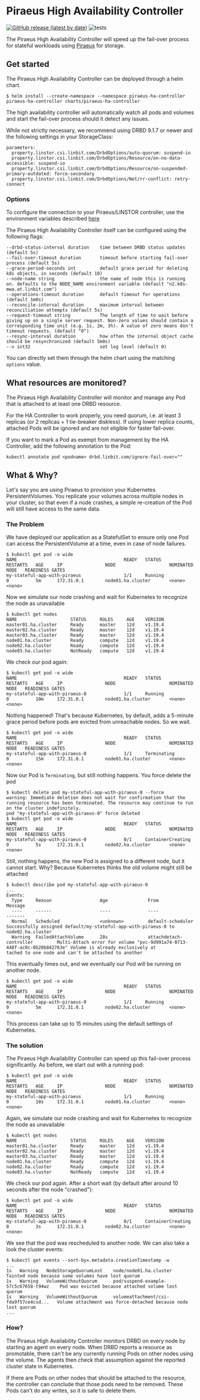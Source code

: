 # Piraeus High Availability Controller

[![GitHub release (latest by date)](https://img.shields.io/github/v/release/piraeusdatastore/piraeus-ha-controller)](https://github.com/piraeusdatastore/piraeus-ha-controller/releases)
![tests](https://github.com/piraeusdatastore/piraeus-ha-controller/workflows/tests/badge.svg)

The Piraeus High Availability Controller will speed up the fail-over process for stateful workloads using [Piraeus] for
storage.

[Piraeus]: https://piraeus.io

## Get started

The Piraeus High Availability Controller can be deployed through a helm chart.

```
$ helm install --create-namespace --namespace piraeus-ha-controller piraeus-ha-controller charts/piraeus-ha-controller
```

The high availability controller will automatically watch all pods and volumes and start the fail-over process
should it detect any issues.

While not strictly necessary, we recommend using DRBD 9.1.7 or newer and the following settings in your StorageClass:

```
parameters:
  property.linstor.csi.linbit.com/DrbdOptions/auto-quorum: suspend-io
  property.linstor.csi.linbit.com/DrbdOptions/Resource/on-no-data-accessible: suspend-io
  property.linstor.csi.linbit.com/DrbdOptions/Resource/on-suspended-primary-outdated: force-secondary
  property.linstor.csi.linbit.com/DrbdOptions/Net/rr-conflict: retry-connect
```

### Options

To configure the connection to your Piraeus/LINSTOR controller, use the environment variables described [here](https://pkg.go.dev/github.com/LINBIT/golinstor/client#NewClient)

The Piraeus High Availability Controller itself can be configured using the following flags:

```
--drbd-status-interval duration    time between DRBD status updates (default 5s)
--fail-over-timeout duration       timeout before starting fail-over process (default 5s)
--grace-period-seconds int         default grace period for deleting k8s objects, in seconds (default 10)
--node-name string                 the name of node this is running on. defaults to the NODE_NAME environment variable (default "n2.k8s-mwa.at.linbit.com")
--operations-timeout duration      default timeout for operations (default 1m0s)
--reconcile-interval duration      maximum interval between reconciliation attempts (default 5s)
--request-timeout string           The length of time to wait before giving up on a single server request. Non-zero values should contain a corresponding time unit (e.g. 1s, 2m, 3h). A value of zero means don't timeout requests. (default "0")
--resync-interval duration         how often the internal object cache should be resynchronized (default 5m0s)
--v int32                          set log level (default 0)
```

You can directly set them through the helm chart using the matching `options` value.

## What resources are monitored?

The Piraeus High Availability Controller will monitor and manage any Pod that is attached to at least one DRBD resource.

For the HA Controller to work properly, you need quorum, i.e. at least 3 replicas (or 2 replicas + 1 tie-breaker diskless).
If using lower replica counts, attached Pods will be ignored and are not eligible for faster fail-over.

If you want to mark a Pod as exempt from management by the HA Controller, add the following annotation to the Pod:

```
kubectl annotate pod <podname> drbd.linbit.com/ignore-fail-over=""
```

## What & Why?

Let's say you are using Piraeus to provision your Kubernetes PersistentVolumes. You replicate your volumes across
multiple nodes in your cluster, so that even if a node crashes, a simple re-creation of the Pod will still have access
to the same data.

### The Problem

We have deployed our application as a StatefulSet to ensure only one Pod can access the PersistentVolume at a time,
even in case of node failures.

```
$ kubectl get pod -o wide
NAME                                        READY   STATUS              RESTARTS   AGE     IP                NODE                    NOMINATED NODE   READINESS GATES
my-stateful-app-with-piraeus                1/1     Running             0          5m      172.31.0.1        node01.ha.cluster       <none>           <none>
```

Now we simulate our node crashing and wait for Kubernetes to recognize the node as unavailable

```
$ kubectl get nodes
NAME                    STATUS     ROLES     AGE    VERSION
master01.ha.cluster     Ready      master    12d    v1.19.4
master02.ha.cluster     Ready      master    12d    v1.19.4
master03.ha.cluster     Ready      master    12d    v1.19.4
node01.ha.cluster       Ready      compute   12d    v1.19.4
node02.ha.cluster       Ready      compute   12d    v1.19.4
node03.ha.cluster       NotReady   compute   12d    v1.19.4
```

We check our pod again:

```
$ kubectl get pod -o wide
NAME                                        READY   STATUS              RESTARTS   AGE     IP                NODE                    NOMINATED NODE   READINESS GATES
my-stateful-app-with-piraeus-0              1/1     Running             0          10m     172.31.0.1        node01.ha.cluster       <none>           <none>
```

Nothing happened! That's because Kubernetes, by default, adds a 5-minute grace period before pods are evicted from
unreachable nodes. So we wait.

```
$ kubectl get pod -o wide
NAME                                        READY   STATUS              RESTARTS   AGE     IP                NODE                    NOMINATED NODE   READINESS GATES
my-stateful-app-with-piraeus-0              1/1     Terminating         0          15m     172.31.0.1        node01.ha.cluster       <none>           <none>
```

Now our Pod is `Terminating`, but still nothing happens. You force delete the pod

```
$ kubectl delete pod my-stateful-app-with-piraeus-0 --force
warning: Immediate deletion does not wait for confirmation that the running resource has been terminated. The resource may continue to run on the cluster indefinitely.
pod "my-stateful-app-with-piraeus-0" force deleted
$ kubectl get pod -o wide
NAME                                        READY   STATUS              RESTARTS   AGE     IP                NODE                    NOMINATED NODE   READINESS GATES
my-stateful-app-with-piraeus-0              0/1     ContainerCreating   0          5s      172.31.0.1        node02.ha.cluster       <none>           <none>
```

Still, nothing happens, the new Pod is assigned to a different node, but it cannot start. Why? Because Kubernetes thinks the old volume might still be attached

```
$ kubectl describe pod my-stateful-app-with-piraeus-0
...
Events:                                                                                                                                                                                       
  Type     Reason                  Age               From                            Message                                                                                                  
  ----     ------                  ----              ----                            -------                                                                                                  
  Normal   Scheduled               <unknown>         default-scheduler               Successfully assigned default/my-stateful-app-with-piraeus-0 to node02.ha.cluster
  Warning  FailedAttachVolume      28s               attachdetach-controller         Multi-Attach error for volume "pvc-9d991a74-0713-448f-ac0c-0b20b842763e" Volume is already exclusively at
tached to one node and can't be attached to another
```

This eventually times out, and we eventually our Pod will be running on another node.

```
$ kubectl get pod -o wide
NAME                                        READY   STATUS              RESTARTS   AGE     IP                NODE                    NOMINATED NODE   READINESS GATES
my-stateful-app-with-piraeus-0              1/1     Running             0          5m      172.31.0.1        node02.ha.cluster       <none>           <none>
```

This process can take up to 15 minutes using the default settings of Kubernetes.

### The solution

The Piraeus High Availability Controller can speed up this fail-over process significantly. As before, we start out with a running pod:

```
$ kubectl get pod -o wide
NAME                                        READY   STATUS              RESTARTS   AGE     IP                NODE                    NOMINATED NODE   READINESS GATES
my-stateful-app-with-piraeus                1/1     Running             0          10s     172.31.0.1        node01.ha.cluster       <none>           <none>
```

Again, we simulate our node crashing and wait for Kubernetes to recognize the node as unavailable

```
$ kubectl get nodes
NAME                    STATUS     ROLES     AGE    VERSION
master01.ha.cluster     Ready      master    12d    v1.19.4
master02.ha.cluster     Ready      master    12d    v1.19.4
master03.ha.cluster     Ready      master    12d    v1.19.4
node01.ha.cluster       Ready      compute   12d    v1.19.4
node02.ha.cluster       Ready      compute   12d    v1.19.4
node03.ha.cluster       NotReady   compute   12d    v1.19.4
```

We check our pod again. After a short wait (by default after around 10 seconds after the node "crashed"):

```
$ kubectl get pod -o wide
NAME                                        READY   STATUS              RESTARTS   AGE     IP                NODE                    NOMINATED NODE   READINESS GATES
my-stateful-app-with-piraeus-0              0/1     ContainerCreating   0          3s      172.31.0.1        node02.ha.cluster       <none>           <none>
```

We see that the pod was rescheduled to another node. We can also take a look the cluster events:

```
$ kubectl get events --sort-by=.metadata.creationTimestamp -w
...
1s   Warning   NodeStorageQuorumLost    node/node01.ha.cluster                  Tainted node because some volumes have lost quorum
1s   Warning   VolumeWithoutQuorum      pod/suspend-example-57c5c67658-t94wz    Pod was evicted because attached volume lost quorum
1s   Warning   VolumeWithoutQuorum      volumeattachment/csi-fda9f57ce4csd...   Volume attachment was force-detached because node lost quorum
...
```

### How?

The Piraeus High Availability Controller monitors DRBD on every node by starting an agent on every node. When DRBD
reports a resource as promotable, there can't be any currently running Pods on other nodes using the volume. The
agents then check that assumption against the reported cluster state in Kubernetes.

If there are Pods on other nodes that should be attached to the resource, the controller can conclude that those pods
need to be removed. These Pods can't do any writes, so it is safe to delete them.
